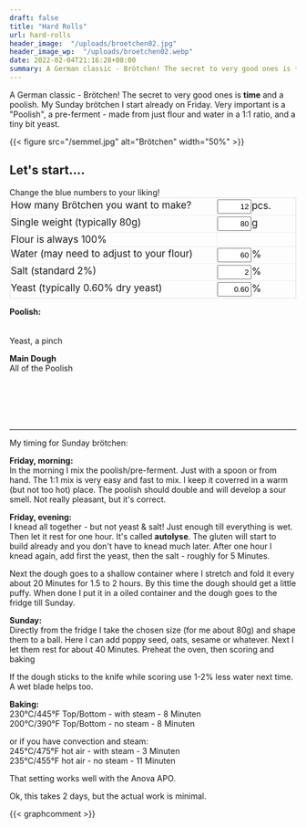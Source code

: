 ```yaml
---
draft: false
title: "Hard Rolls"
url: hard-rolls
header_image:  "/uploads/broetchen02.jpg"
header_image_wp:  "/uploads/broetchen02.webp"
date: 2022-02-04T21:16:28+08:00
summary: A German classic - Brötchen! The secret to very good ones is **time** and a poolish.
---
```




A German classic - Brötchen! The secret to very good ones is **time** and a poolish. My Sunday brötchen I start already on Friday. Very important is a "Poolish", a pre-ferment - made from just flour and water in a 1:1 ratio, and a tiny bit yeast. 

{{< figure src="/semmel.jpg" alt="Brötchen" width="50%" >}}

## Let's start....

<div class="text-blue-700 text-xl">Change the blue numbers to your liking!</div>  

<div class="grid-container">
  <div class="grid-item">How many Brötchen you want to make?</div>
  <div class="grid-item"><input class="text-blue-700 font-bold" type="number" id="howMany" name="howMany" value="12" onkeyup="showMsg()">pcs.</div>
  <div class="grid-item">Single weight (typically 80g)</div>
  <div class="grid-item"><input class="text-blue-700 font-bold" type="number" id="weight" name="weight" value="80" onkeyup="showMsg()">g</div>
  <div class="grid-item">Flour is always 100%</div>
  <div class="grid-item"></div>
  <div class="grid-item">Water (may need to adjust to your flour)</div>
  <div class="grid-item"><input class="text-blue-700 font-bold" type="number" id="water" name="water" value="60" onkeyup="showMsg()">%</div>
  <div class="grid-item">Salt (standard 2%)</div>
  <div class="grid-item"><input class="text-blue-700 font-bold" type="number" id="salt" name="salt1" value="2" onkeyup="showMsg()">%</div>
  <div class="grid-item">Yeast (typically 0.60% dry yeast)</div>
  <div class="grid-item"><input class="text-blue-700 font-bold" type="number" id="yeast" name="yeast" value="0.60" onkeyup="showMsg()">%</div>
</div>

 
<span id="intro"><p></span>
**Poolish:**  
<span id="pFlour"></span><br>
<span id="pWater"></span><br>
Yeast, a pinch

**Main Dough**  
All of the Poolish  
<span id="Flour"></span><br>
<span id="Water"></span><br>
<span id="Salt"></span><br>
<span id="Yeast"></span><br>
<span id="More"></span><br>

<hr>
My timing for Sunday brötchen:

**Friday, morning:**  
In the morning I mix the poolish/pre-ferment. Just with a spoon or from hand. The 1:1 mix is very easy and fast to mix. I keep it coverred in a warm (but not too hot) place. The poolish should double and will develop a sour smell. Not really pleasant, but it's correct. 

**Friday, evening:**  
I knead all together - but not yeast & salt! Just enough till everything is wet. Then let it rest for one hour. It's called **autolyse**. The gluten will start to build already and you don't have to knead much later.
After one hour I knead again, add first the yeast, then the salt - roughly for 5 Minutes.

Next the dough goes to a shallow container where I stretch and fold it every about 20 Minutes for 1.5 to 2 hours. By this time the dough should get a little puffy. When done I put it in a oiled container and the dough goes to the fridge till Sunday. 

**Sunday:**  
Directly from the fridge I take the chosen size (for me about 80g) and shape them to a ball. Here I can add poppy seed, oats, sesame or whatever. Next I let them rest for about 40 Minutes. Preheat the oven, then scoring and baking
 
If the dough sticks to the knife while scoring use 1-2% less water next time. A wet blade helps too.

**Baking:**  
230°C/445°F Top/Bottom - with steam - 8 Minuten  
200°C/390°F Top/Bottom - no steam - 8 Minuten  

or if you have convection and steam:  
245°C/475°F hot air - with steam - 3 Minuten  
235°C/455°F hot air - no steam - 11 Minuten  

That setting works well with the Anova APO.

Ok, this takes 2 days, but the actual work is minimal. 


<script type="text/javascript">
window.addEventListener( "load", showMsg());
function showMsg(){

// data from form
  var many    = document.getElementById('howMany').valueAsNumber;
  var weight  = document.getElementById('weight').valueAsNumber;
  var water   = document.getElementById('water').valueAsNumber;
  var yeast   = document.getElementById('yeast').valueAsNumber;
  var salt    = document.getElementById('salt').valueAsNumber;
  let myText = "";

// calculate and send data to span
  document.getElementById('intro').innerHTML = 'So you want to make '+ many + ' Brötchen of ' + weight + 'g each. You need:<p>';
  document.getElementById('pFlour').innerHTML = 'Flour: ' + ((many*weight) * 0.16).toFixed(0) + 'g';
  document.getElementById('pWater').innerHTML = 'Water: ' + ((many*weight) * 0.16).toFixed(0) + 'g';
  document.getElementById('Flour').innerHTML  = 'Flour: ' + (((many*weight) / (100 + water) * 100) - ((many*weight) * 0.16)  ).toFixed(0) + 'g';
  document.getElementById('Water').innerHTML  = 'Water: ' + ((many*weight) / (100 + water) * (water - 0) - ((many*weight) * 0.16)).toFixed(0) + 'g';
  document.getElementById('Salt').innerHTML   = 'Salt: ' + (((many*weight) / (100 + water) * 100)/100 * salt).toFixed(1) + 'g';
  document.getElementById('Yeast').innerHTML  = 'Yeast: ' + (((many*weight) / (100 + water) * 100)/100 * yeast).toFixed(2) + 'g (dry yeast, or fresh yeast x 3)';
  document.getElementById('More').innerHTML   = myText;
  }
</script>

<script>
document.write(many);
document.write(weight);
document.write(water);
document.write(malt);
document.write(yeast);
</script>


<style type="text/css">
input {
  width: 60px;
  text-align: right;
  padding: 3px !important;
}


input[type="number"]::-webkit-outer-spin-button, input[type="number"]::-webkit-inner-spin-button {
    -webkit-appearance: none !important;
    margin: 0 !important;
}
 
input[type="number"] {
    -moz-appearance: textfield !important;
}


.grid-container {
  display: grid;
  grid-template-columns: auto auto;
  grid-gap: 1px;
  background-color: #eeeeee;
  padding: 2px;
}

.grid-container > div {
  background-color: rgba(255, 255, 255, 0.9);
  text-align: left;
  padding: 2px 0;
  font-size: 17px;
}

.item5 {
  grid-column: 1 / span 2;
}

</style>

{{< graphcomment >}}